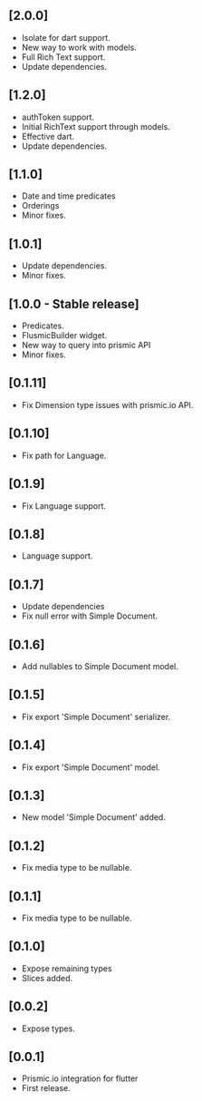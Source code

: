 ## [2.0.0]
* Isolate for dart support.
* New way to work with models.
* Full Rich Text support.
* Update dependencies.

## [1.2.0]
* authToken support.
* Initial RichText support through models.
* Effective dart.
* Update dependencies.

## [1.1.0]
* Date and time predicates
* Orderings
* Minor fixes.

## [1.0.1]
* Update dependencies.
* Minor fixes.

## [1.0.0 - Stable release]
* Predicates.
* FlusmicBuilder widget.
* New way to query into prismic API
* Minor fixes.

## [0.1.11] 
* Fix Dimension type issues with prismic.io API.

## [0.1.10] 
* Fix path for Language.

## [0.1.9] 
* Fix Language support.

## [0.1.8] 
* Language support.

## [0.1.7]
* Update dependencies 
* Fix null error with Simple Document.

## [0.1.6] 
* Add nullables to Simple Document model.

## [0.1.5] 
* Fix export 'Simple Document' serializer.

## [0.1.4] 
* Fix export 'Simple Document' model.

## [0.1.3] 
* New model 'Simple Document' added.

## [0.1.2] 
* Fix media type to be nullable.

## [0.1.1] 
* Fix media type to be nullable.

## [0.1.0] 
* Expose remaining types
* Slices added.

## [0.0.2] 
* Expose types.

## [0.0.1] 
* Prismic.io integration for flutter
* First release.


